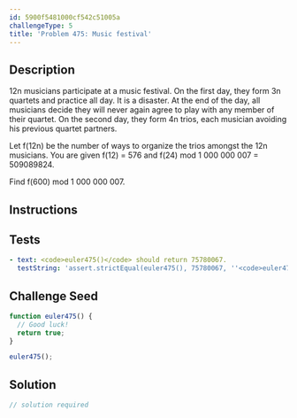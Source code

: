 ```yaml
---
id: 5900f5481000cf542c51005a
challengeType: 5
title: 'Problem 475: Music festival'
---
```


## Description
<section id='description'>
12n musicians participate at a music festival. On the first day, they form 3n quartets and practice all day.
It is a disaster. At the end of the day, all musicians decide they will never again agree to play with any member of their quartet.
On the second day, they form 4n trios, each musician avoiding his previous quartet partners.

Let f(12n) be the number of ways to organize the trios amongst the 12n musicians.
You are given f(12) = 576 and f(24) mod 1 000 000 007 = 509089824.

Find f(600) mod 1 000 000 007.
</section>

## Instructions
<section id='instructions'>

</section>

## Tests
<section id='tests'>

```yml
- text: <code>euler475()</code> should return 75780067.
  testString: 'assert.strictEqual(euler475(), 75780067, ''<code>euler475()</code> should return 75780067.'');'

```

</section>

## Challenge Seed
<section id='challengeSeed'>

<div id='js-seed'>

```js
function euler475() {
  // Good luck!
  return true;
}

euler475();
```

</div>



</section>

## Solution
<section id='solution'>

```js
// solution required
```
</section>
